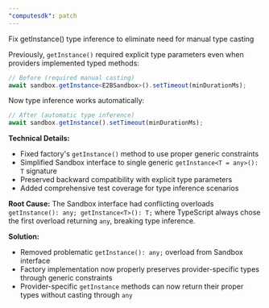 ```yaml
---
"computesdk": patch
---
```


Fix getInstance() type inference to eliminate need for manual type casting

Previously, `getInstance()` required explicit type parameters even when providers implemented typed methods:

```typescript
// Before (required manual casting)
await sandbox.getInstance<E2BSandbox>().setTimeout(minDurationMs);
```

Now type inference works automatically:

```typescript  
// After (automatic type inference)
await sandbox.getInstance().setTimeout(minDurationMs);
```

**Technical Details:**
- Fixed factory's `getInstance()` method to use proper generic constraints 
- Simplified Sandbox interface to single generic `getInstance<T = any>(): T` signature
- Preserved backward compatibility with explicit type parameters
- Added comprehensive test coverage for type inference scenarios

**Root Cause:** 
The Sandbox interface had conflicting overloads `getInstance(): any; getInstance<T>(): T;` where TypeScript always chose the first overload returning `any`, breaking type inference.

**Solution:**
- Removed problematic `getInstance(): any;` overload from Sandbox interface
- Factory implementation now properly preserves provider-specific types through generic constraints
- Provider-specific `getInstance` methods can now return their proper types without casting through `any`